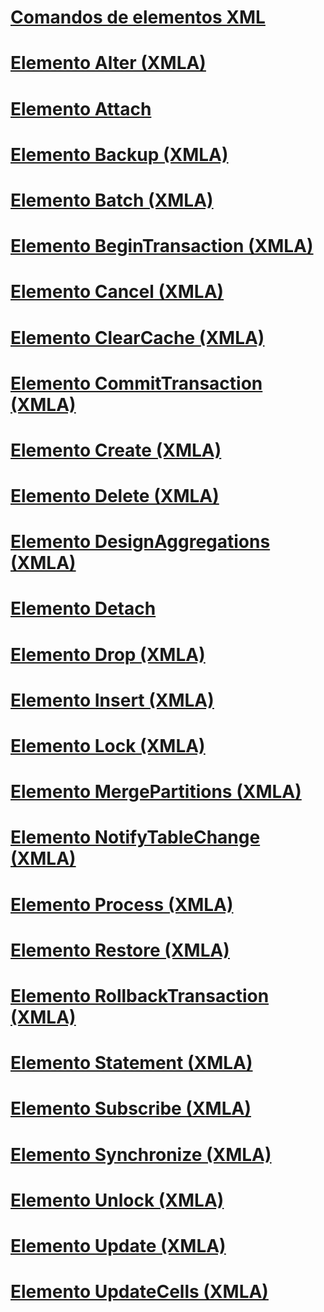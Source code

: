 # [Comandos de elementos XML](xml-elements-commands.md)

# [Elemento Alter (XMLA)](alter-element-xmla.md)
# [Elemento Attach](attach-element.md)
# [Elemento Backup (XMLA)](backup-element-xmla.md)
# [Elemento Batch (XMLA)](batch-element-xmla.md)
# [Elemento BeginTransaction (XMLA)](begintransaction-element-xmla.md)
# [Elemento Cancel (XMLA)](cancel-element-xmla.md)
# [Elemento ClearCache (XMLA)](clearcache-element-xmla.md)
# [Elemento CommitTransaction (XMLA)](committransaction-element-xmla.md)
# [Elemento Create (XMLA)](create-element-xmla.md)
# [Elemento Delete (XMLA)](delete-element-xmla.md)
# [Elemento DesignAggregations (XMLA)](designaggregations-element-xmla.md)
# [Elemento Detach](detach-element.md)
# [Elemento Drop (XMLA)](drop-element-xmla.md)
# [Elemento Insert (XMLA)](insert-element-xmla.md)
# [Elemento Lock (XMLA)](lock-element-xmla.md)
# [Elemento MergePartitions (XMLA)](mergepartitions-element-xmla.md)
# [Elemento NotifyTableChange (XMLA)](notifytablechange-element-xmla.md)
# [Elemento Process (XMLA)](process-element-xmla.md)
# [Elemento Restore (XMLA)](restore-element-xmla.md)
# [Elemento RollbackTransaction (XMLA)](rollbacktransaction-element-xmla.md)
# [Elemento Statement (XMLA)](statement-element-xmla.md)
# [Elemento Subscribe (XMLA)](subscribe-element-xmla.md)
# [Elemento Synchronize (XMLA)](synchronize-element-xmla.md)
# [Elemento Unlock (XMLA)](unlock-element-xmla.md)
# [Elemento Update (XMLA)](update-element-xmla.md)
# [Elemento UpdateCells (XMLA)](updatecells-element-xmla.md)
